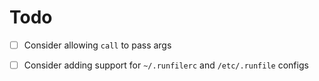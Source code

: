 Todo
====

- [ ] Consider allowing `call` to pass args
- [ ] Consider adding support for `~/.runfilerc` and `/etc/.runfile` configs

